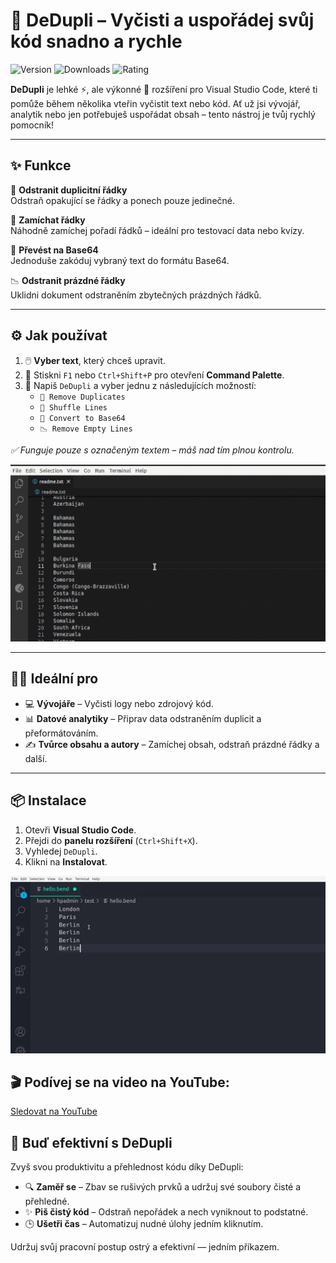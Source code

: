 # 🧹 DeDupli – Vyčisti a uspořádej svůj kód snadno a rychle

![Version](https://img.shields.io/visual-studio-marketplace/v/learnwithyan.dedupli?label=Verze)
![Downloads](https://img.shields.io/visual-studio-marketplace/d/learnwithyan.dedupli?label=Stažení)
![Rating](https://img.shields.io/visual-studio-marketplace/stars/learnwithyan.dedupli?label=Hodnocení)

**DeDupli** je lehké ⚡, ale výkonné 💪 rozšíření pro Visual Studio Code, které ti pomůže během několika vteřin vyčistit text nebo kód. Ať už jsi vývojář, analytik nebo jen potřebuješ uspořádat obsah – tento nástroj je tvůj rychlý pomocník!

---

## ✨ Funkce

🧽 **Odstranit duplicitní řádky**  
Odstraň opakující se řádky a ponech pouze jedinečné.

🔀 **Zamíchat řádky**  
Náhodně zamíchej pořadí řádků – ideální pro testovací data nebo kvízy.

🧾 **Převést na Base64**  
Jednoduše zakóduj vybraný text do formátu Base64.

📉 **Odstranit prázdné řádky**  
Uklidni dokument odstraněním zbytečných prázdných řádků.

---

## ⚙️ Jak používat

1. 🖱️ **Vyber text**, který chceš upravit.
2. 🎯 Stiskni `F1` nebo `Ctrl+Shift+P` pro otevření **Command Palette**.
3. 💼 Napiš `DeDupli` a vyber jednu z následujících možností:
   - `🧽 Remove Duplicates`
   - `🔀 Shuffle Lines`
   - `🧾 Convert to Base64`
   - `📉 Remove Empty Lines`

*✅ Funguje pouze s označeným textem – máš nad tím plnou kontrolu.*

[![Vscode extension](/translations/demo.gif 'Ukázka rozšíření')](https://learnwithyan.com)

---

## 👨‍💻 Ideální pro

- 💻 **Vývojáře** – Vyčisti logy nebo zdrojový kód.
- 📊 **Datové analytiky** – Připrav data odstraněním duplicit a přeformátováním.
- ✍️ **Tvůrce obsahu a autory** – Zamíchej obsah, odstraň prázdné řádky a další.

---

## 📦 Instalace

1. Otevři **Visual Studio Code**.
2. Přejdi do **panelu rozšíření** (`Ctrl+Shift+X`).
3. Vyhledej `DeDupli`.
4. Klikni na **Instalovat**.

[![Vscode extension](/translations/demo2.gif 'Ukázka rozšíření')](https://learnwithyan.com)

## 🎬 Podívej se na video na YouTube:

[Sledovat na YouTube](https://www.youtube.com/watch?v=f9PHCYbTWbc)

## 🧠 Buď efektivní s DeDupli

Zvyš svou produktivitu a přehlednost kódu díky DeDupli:

- 🔍 **Zaměř se** – Zbav se rušivých prvků a udržuj své soubory čisté a přehledné.
- ✨ **Piš čistý kód** – Odstraň nepořádek a nech vyniknout to podstatné.
- 🕒 **Ušetři čas** – Automatizuj nudné úlohy jedním kliknutím.

Udržuj svůj pracovní postup ostrý a efektivní — jedním příkazem.
